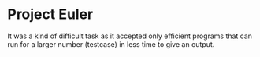# Project Euler
It was a kind of difficult task as it accepted only efficient programs that can run for a larger number (testcase) in less time to give an output.
